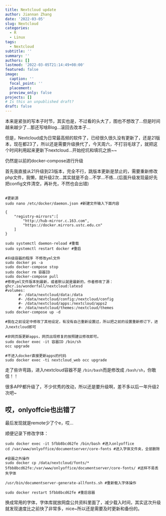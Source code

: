 ```yaml
---
title: Nextcloud update
author: Jiannan Zhang
date: '2022-03-05'
slug: Nextcloud
categories:
  - R
  - Linux
tags:
  - Nextcloud
subtitle: ''
summary: ''
authors: []
lastmod: '2022-03-05T21:14:49+08:00'
featured: false
image:
  caption: ''
  focal_point: ''
  placement: 
  preview_only: false
projects: []
# Is this an unpublished draft?
draft: false
---
```

本来是紧张的写本子时节，其实也是，不过看的头大了，图也不想改了...但是时间越来越少了...那还写啥Blog...滚回去改本子...

但是，Nextcloud成为日常最高频的软件了，已经很久很久没有更新了，还是21版本，现在都23了，所以还是需要升级换代了，今天周六，不打羽毛球了，就把这个时间利用起来更新下nextcloud...开始挖坑和填坑之旅~~

仍然是以前的docker-compose进行升级

首先我直接从21升级到23版本，完全不行，跳版本更新是禁止的，需要重新修改php文件，我懒，就升级2次...其实就是不会...不学...不练...(后面升级发现最好先把config文件清空，再补充，不然也会出错)

```shell

#更新源
sudo nano /etc/docker/daemon.json #新建文件输入下面内容

{
    "registry-mirrors":[
        "http://hub-mirror.c.163.com",
        "https://docker.mirrors.ustc.edu.cn"
    ]
}

sudo systemctl daemon-reload #重载
sudo systemctl restart docker #重启

#升级容器的程序 不修改yml文件
sudo docker ps -a
sudo docker-compose stop
sudo docker rm 容器ID
sudo docker-compose pull 
#修改yml文件版本到最新，或者默认就是最新的，作者修改了源：ghcr.io/wonderfall/nextcloud:latesd
#volumes:
      #- /data/nextcloud/data:/data
      #- /data/nextcloud/config:/nextcloud/config
      #- /data/nextcloud/apps:/nextcloud/apps2
      #- /data/nextcloud/themes:/nextcloud/themes
sudo docker-compose up -d

#我在之前设定中修改了其他设定，有没有自己重新设置过，所以把之前的设置重新修订下，进入nextcloud即可

#非网页版更新apps，网页出现修复的按照建议修改即可。
sudo docker exec -it 容器ID /bin/sh
occ upgrade 

#不进入docker直接更新apps的代码
sudo docker exec -ti nextcloud_web occ upgrade
```

走了些许弯路，进入nextcloud容器不是 `/bin/bash`而是修改成 `/bash/sh`，你敢信！！

很多APP都升级了，不少优秀的改动，所以还是要升级啊，差不多以后一年升级2次吧~

## 哎，onlyoffcie也出错了

最后发现就是remote少了个e，哎...

顺便记录下修改字体：

```shell
sudo docker exec -it 5fbb8bcd62fe /bin/bash #进入onlyoffice 
cd /var/www/onlyoffice/documentserver/core-fonts #进入字体文件夹，全部删除

#容器之外操作
sudo docker cp /data/nextcloud/fonts/* 5fbb8bcd62fe:/var/www/onlyoffice/documentserver/core-fonts/ #这样不易丢失字体

/usr/bin/documentserver-generate-allfonts.sh #重新载入字体操作

sudo docker restart 5fbb8bcd62fe #重启容器
```

换成常用的字体，字体库就放网盘公共资料里面了，减少载入时间，其实这次升级就发现速度比之前快了非常多，nice~所以还是需要及时更新和备份的。
